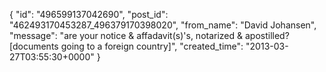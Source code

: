  {
   "id": "496599137042690",
   "post_id": "462493170453287_496379170398020",
   "from_name": "David Johansen",
   "message": "are your notice & affadavit(s)'s, notarized & apostilled? [documents going to a foreign country]",
   "created_time": "2013-03-27T03:55:30+0000"
 }
